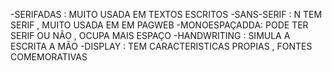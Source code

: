 -SERIFADAS : MUITO USADA EM TEXTOS ESCRITOS 
-SANS-SERIF : N TEM SERIF , MUITO USADA EM EM PAGWEB
-MONOESPAÇADDA: PODE TER SERIF OU NÃO , OCUPA MAIS ESPAÇO
-HANDWRITING : SIMULA A ESCRITA A MÃO
-DISPLAY : TEM CARACTERISTICAS PROPIAS , FONTES COMEMORATIVAS 
